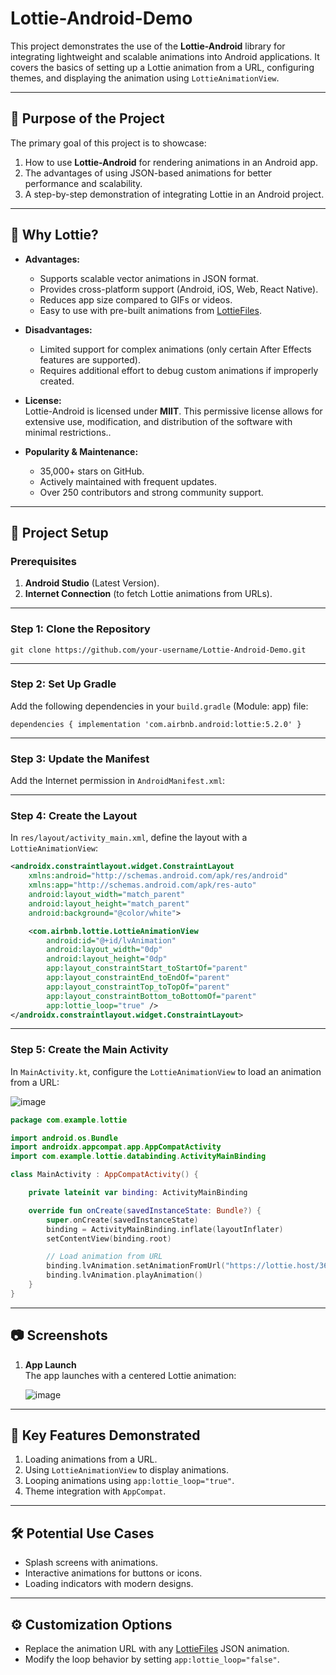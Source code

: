 Lottie-Android-Demo
===================

This project demonstrates the use of the **Lottie-Android** library for integrating lightweight and scalable animations into Android applications. It covers the basics of setting up a Lottie animation from a URL, configuring themes, and displaying the animation using `LottieAnimationView`.

* * * * *

🎯 **Purpose of the Project**
-----------------------------

The primary goal of this project is to showcase:

1.  How to use **Lottie-Android** for rendering animations in an Android app.
2.  The advantages of using JSON-based animations for better performance and scalability.
3.  A step-by-step demonstration of integrating Lottie in an Android project.

* * * * *

📌 **Why Lottie?**
------------------

-   **Advantages:**

    -   Supports scalable vector animations in JSON format.
    -   Provides cross-platform support (Android, iOS, Web, React Native).
    -   Reduces app size compared to GIFs or videos.
    -   Easy to use with pre-built animations from [LottieFiles](https://lottiefiles.com/).
-   **Disadvantages:**

    -   Limited support for complex animations (only certain After Effects features are supported).
    -   Requires additional effort to debug custom animations if improperly created.
-   **License:**\
    Lottie-Android is licensed under **MIIT**. This permissive license allows for extensive use, modification, and distribution of the software with minimal restrictions..

-   **Popularity & Maintenance:**

    -   35,000+ stars on GitHub.
    -   Actively maintained with frequent updates.
    -   Over 250 contributors and strong community support.

* * * * *

🚀 **Project Setup**
--------------------

### Prerequisites

1.  **Android Studio** (Latest Version).
2.  **Internet Connection** (to fetch Lottie animations from URLs).

* * * * *

### Step 1: **Clone the Repository**


`git clone https://github.com/your-username/Lottie-Android-Demo.git`

* * * * *

### Step 2: **Set Up Gradle**

Add the following dependencies in your `build.gradle` (Module: app) file:

`dependencies {
    implementation 'com.airbnb.android:lottie:5.2.0'
}`

* * * * *

### Step 3: **Update the Manifest**

Add the Internet permission in `AndroidManifest.xml`:

* * * * *

### Step 4: **Create the Layout**

In `res/layout/activity_main.xml`, define the layout with a `LottieAnimationView`:

```xml
<androidx.constraintlayout.widget.ConstraintLayout
    xmlns:android="http://schemas.android.com/apk/res/android"
    xmlns:app="http://schemas.android.com/apk/res-auto"
    android:layout_width="match_parent"
    android:layout_height="match_parent"
    android:background="@color/white">

    <com.airbnb.lottie.LottieAnimationView
        android:id="@+id/lvAnimation"
        android:layout_width="0dp"
        android:layout_height="0dp"
        app:layout_constraintStart_toStartOf="parent"
        app:layout_constraintEnd_toEndOf="parent"
        app:layout_constraintTop_toTopOf="parent"
        app:layout_constraintBottom_toBottomOf="parent"
        app:lottie_loop="true" />
</androidx.constraintlayout.widget.ConstraintLayout>
```

* * * * *

### Step 5: **Create the Main Activity**

In `MainActivity.kt`, configure the `LottieAnimationView` to load an animation from a URL:

![image](https://github.com/user-attachments/assets/cb1f55e4-db98-4925-bf5f-fa0a5cc1f400)


```kotlin
package com.example.lottie

import android.os.Bundle
import androidx.appcompat.app.AppCompatActivity
import com.example.lottie.databinding.ActivityMainBinding

class MainActivity : AppCompatActivity() {

    private lateinit var binding: ActivityMainBinding

    override fun onCreate(savedInstanceState: Bundle?) {
        super.onCreate(savedInstanceState)
        binding = ActivityMainBinding.inflate(layoutInflater)
        setContentView(binding.root)

        // Load animation from URL
        binding.lvAnimation.setAnimationFromUrl("https://lottie.host/36c39f2f-843a-4de8-8ac4-7edaa493d7b2/jaUHgECdIb.lottie")
        binding.lvAnimation.playAnimation()
    }
}
```

* * * * *

📷 **Screenshots**
------------------

1.  **App Launch**\
    The app launches with a centered Lottie animation:
    
    ![image](https://github.com/user-attachments/assets/be1f5275-516c-461d-98ac-be973325d9bb)

* * * * *

📖 **Key Features Demonstrated**
--------------------------------

1.  Loading animations from a URL.
2.  Using `LottieAnimationView` to display animations.
3.  Looping animations using `app:lottie_loop="true"`.
4.  Theme integration with `AppCompat`.

* * * * *

🛠 **Potential Use Cases**
--------------------------

-   Splash screens with animations.
-   Interactive animations for buttons or icons.
-   Loading indicators with modern designs.

* * * * *

⚙️ **Customization Options**
----------------------------

-   Replace the animation URL with any [LottieFiles](https://lottiefiles.com/) JSON animation.
-   Modify the loop behavior by setting `app:lottie_loop="false"`.
